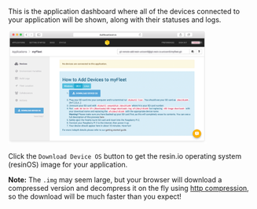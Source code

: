 This is the application dashboard where all of the devices connected to your
application will be shown, along with their statuses and logs.

<img src="/img/common/app/app_dashboard_empty.png" width="80%">

Click the `Download Device OS` button to get the resin.io operating system (resinOS) image for your application.

__Note:__ The `.img` may seem large, but your browser will download a compressed version and decompress it on the fly using [http compression][httpCompression], so the download will be much faster than you expect!

[httpCompression]:https://en.wikipedia.org/wiki/HTTP_compression
